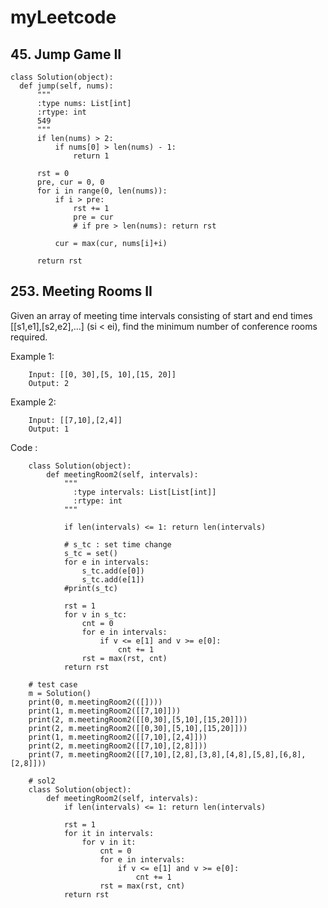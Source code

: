 # myLeetcode

## 45. Jump Game II

    class Solution(object):
      def jump(self, nums):
          """
          :type nums: List[int]
          :rtype: int
          549
          """
          if len(nums) > 2:
              if nums[0] > len(nums) - 1: 
                  return 1

          rst = 0    
          pre, cur = 0, 0
          for i in range(0, len(nums)):
              if i > pre:
                  rst += 1
                  pre = cur
                  # if pre > len(nums): return rst

              cur = max(cur, nums[i]+i)

          return rst
                

## 253. Meeting Rooms II

Given an array of meeting time intervals consisting of start and end times [[s1,e1],[s2,e2],...] (si < ei), find the minimum number of conference rooms required.

Example 1:

        Input: [[0, 30],[5, 10],[15, 20]]
        Output: 2
        
Example 2:

        Input: [[7,10],[2,4]]
        Output: 1

Code :

        class Solution(object):
            def meetingRoom2(self, intervals):
                """
                  :type intervals: List[List[int]]
                  :rtype: int
                """
                
                if len(intervals) <= 1: return len(intervals)

                # s_tc : set time change 
                s_tc = set()
                for e in intervals:
                    s_tc.add(e[0])
                    s_tc.add(e[1])
                #print(s_tc)  

                rst = 1
                for v in s_tc:
                    cnt = 0
                    for e in intervals:
                        if v <= e[1] and v >= e[0]: 
                            cnt += 1
                    rst = max(rst, cnt) 
                return rst

        # test case
        m = Solution()
        print(0, m.meetingRoom2(([])))
        print(1, m.meetingRoom2([[7,10]]))
        print(2, m.meetingRoom2([[0,30],[5,10],[15,20]]))
        print(2, m.meetingRoom2([[0,30],[5,10],[15,20]]))
        print(1, m.meetingRoom2([[7,10],[2,4]]))
        print(2, m.meetingRoom2([[7,10],[2,8]]))
        print(7, m.meetingRoom2([[7,10],[2,8],[3,8],[4,8],[5,8],[6,8],[2,8]]))    
        
        # sol2 
        class Solution(object):
            def meetingRoom2(self, intervals):
                if len(intervals) <= 1: return len(intervals)

                rst = 1
                for it in intervals:
                    for v in it:
                        cnt = 0
                        for e in intervals:
                            if v <= e[1] and v >= e[0]: 
                                cnt += 1
                        rst = max(rst, cnt) 
                return rst   
